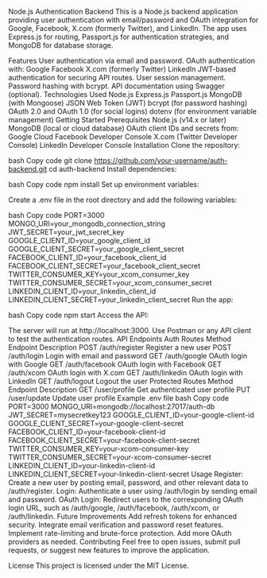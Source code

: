 Node.js Authentication Backend
This is a Node.js backend application providing user authentication with email/password and OAuth integration for Google, Facebook, X.com (formerly Twitter), and LinkedIn. The app uses Express.js for routing, Passport.js for authentication strategies, and MongoDB for database storage.

Features
User authentication via email and password.
OAuth authentication with:
Google
Facebook
X.com (formerly Twitter)
LinkedIn
JWT-based authentication for securing API routes.
User session management.
Password hashing with bcrypt.
API documentation using Swagger (optional).
Technologies Used
Node.js
Express.js
Passport.js
MongoDB (with Mongoose)
JSON Web Token (JWT)
bcrypt (for password hashing)
OAuth 2.0 and OAuth 1.0 (for social logins)
dotenv (for environment variable management)
Getting Started
Prerequisites
Node.js (v14.x or later)
MongoDB (local or cloud database)
OAuth client IDs and secrets from:
Google Cloud
Facebook Developer Console
X.com (Twitter Developer Console)
LinkedIn Developer Console
Installation
Clone the repository:

bash
Copy code
git clone https://github.com/your-username/auth-backend.git
cd auth-backend
Install dependencies:

bash
Copy code
npm install
Set up environment variables:

Create a .env file in the root directory and add the following variables:

bash
Copy code
PORT=3000
MONGO_URI=your_mongodb_connection_string
JWT_SECRET=your_jwt_secret_key
GOOGLE_CLIENT_ID=your_google_client_id
GOOGLE_CLIENT_SECRET=your_google_client_secret
FACEBOOK_CLIENT_ID=your_facebook_client_id
FACEBOOK_CLIENT_SECRET=your_facebook_client_secret
TWITTER_CONSUMER_KEY=your_xcom_consumer_key
TWITTER_CONSUMER_SECRET=your_xcom_consumer_secret
LINKEDIN_CLIENT_ID=your_linkedin_client_id
LINKEDIN_CLIENT_SECRET=your_linkedin_client_secret
Run the app:

bash
Copy code
npm start
Access the API:

The server will run at http://localhost:3000.
Use Postman or any API client to test the authentication routes.
API Endpoints
Auth Routes
Method	Endpoint	Description
POST	/auth/register	Register a new user
POST	/auth/login	Login with email and password
GET	/auth/google	OAuth login with Google
GET	/auth/facebook	OAuth login with Facebook
GET	/auth/xcom	OAuth login with X.com
GET	/auth/linkedin	OAuth login with LinkedIn
GET	/auth/logout	Logout the user
Protected Routes
Method	Endpoint	Description
GET	/user/profile	Get authenticated user profile
PUT	/user/update	Update user profile
Example .env file
bash
Copy code
PORT=3000
MONGO_URI=mongodb://localhost:27017/auth-db
JWT_SECRET=mysecretkey123
GOOGLE_CLIENT_ID=your-google-client-id
GOOGLE_CLIENT_SECRET=your-google-client-secret
FACEBOOK_CLIENT_ID=your-facebook-client-id
FACEBOOK_CLIENT_SECRET=your-facebook-client-secret
TWITTER_CONSUMER_KEY=your-xcom-consumer-key
TWITTER_CONSUMER_SECRET=your-xcom-consumer-secret
LINKEDIN_CLIENT_ID=your-linkedin-client-id
LINKEDIN_CLIENT_SECRET=your-linkedin-client-secret
Usage
Register: Create a new user by posting email, password, and other relevant data to /auth/register.
Login: Authenticate a user using /auth/login by sending email and password.
OAuth Login: Redirect users to the corresponding OAuth login URL, such as /auth/google, /auth/facebook, /auth/xcom, or /auth/linkedin.
Future Improvements
Add refresh tokens for enhanced security.
Integrate email verification and password reset features.
Implement rate-limiting and brute-force protection.
Add more OAuth providers as needed.
Contributing
Feel free to open issues, submit pull requests, or suggest new features to improve the application.

License
This project is licensed under the MIT License.
